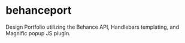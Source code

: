 # behanceport
Design Portfolio utilizing the Behance API, Handlebars templating, and Magnific popup JS plugin. 
